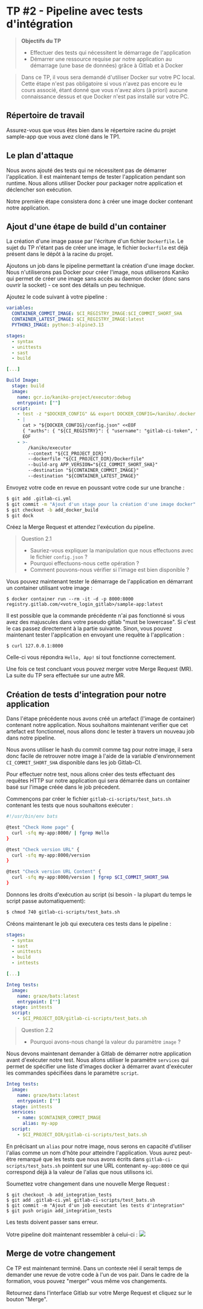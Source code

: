 # TP #2 - Pipeline avec tests d'intégration

> **Objectifs du TP**
> * Effectuer des tests qui nécessitent le démarrage de l'application
> * Démarrer une ressource requise par notre application au démarrage (une base de données) grâce à Gitlab et à Docker
>

> Dans ce TP, il vous sera demandé d'utiliser Docker sur votre PC local. Cette étape n'est pas obligatoire si vous n'avez pas encore eu le cours associé, étant donné que vous n'avez alors (à priori) aucune connaissance dessus et que Docker n'est pas installé sur votre PC.

## Répertoire de travail

Assurez-vous que vous êtes bien dans le répertoire racine du projet sample-app que vous avez cloné dans le TP1.

## Le plan d'attaque

Nous avons ajouté des tests qui ne nécessitent pas de démarrer l'application. Il est maintenant temps
de tester l'application pendant son runtime. Nous allons utiliser Docker pour packager notre application
et déclencher son exécution.

Notre première étape consistera donc à créer une image docker contenant notre application.

## Ajout d'une étape de build d'un container

La création d'une image passe par l'écriture d'un fichier `Dockerfile`. Le sujet du TP n'étant pas de créer
une image, le fichier `Dockerfile` est déjà présent dans le dépôt à la racine du projet.

Ajoutons un job dans le pipeline permettant la création d'une image docker.
Nous n'utiliserons pas Docker pour créer l'image, nous utiliserons Kaniko qui permet de créer une image sans accès au daemon docker (donc sans ouvrir la socket) - ce sont des détails un peu technique.

Ajoutez le code suivant à votre pipeline :

```yaml
variables:
  CONTAINER_COMMIT_IMAGE: $CI_REGISTRY_IMAGE:$CI_COMMIT_SHORT_SHA
  CONTAINER_LATEST_IMAGE: $CI_REGISTRY_IMAGE:latest
  PYTHON3_IMAGE: python:3-alpine3.13

stages:
  - syntax
  - unittests
  - sast
  - build

[...]

Build Image:
  stage: build
  image:
    name: gcr.io/kaniko-project/executor:debug
    entrypoint: [""]
  script:
    - test -z "$DOCKER_CONFIG" && export DOCKER_CONFIG=/kaniko/.docker
    - |
      cat > "${DOCKER_CONFIG}/config.json" <<EOF
      { "auths": { "${CI_REGISTRY}": { "username": "gitlab-ci-token", "password": "${CI_JOB_TOKEN}" } } }
      EOF
    - >-
        /kaniko/executor
        --context "${CI_PROJECT_DIR}"
        --dockerfile "${CI_PROJECT_DIR}/Dockerfile"
        --build-arg APP_VERSION="${CI_COMMIT_SHORT_SHA}"
        --destination "${CONTAINER_COMMIT_IMAGE}"
        --destination "${CONTAINER_LATEST_IMAGE}"
```

Envoyez votre code en revue en poussant votre code sur une branche :

```bash
$ git add .gitlab-ci.yml
$ git commit -m "Ajout d'un stage pour la création d'une image docker"
$ git checkout -b add_docker_build
$ git dock
```
Créez la Merge Request et attendez l'exécution du pipeline.

> Question 2.1
>
> - Sauriez-vous expliquer la manipulation que nous effectuons avec le fichier `config.json` ?
> - Pourquoi effectuons-nous cette opération ?
> - Comment pouvons-nous vérifier si l'image est bien disponible ?

Vous pouvez maintenant tester le démarrage de l'application en démarrant un container utilisant votre image :

```
$ docker container run --rm -it -d -p 8000:8000 registry.gitlab.com/<votre_login_gitlab>/sample-app:latest
```

Il est possible que la commande précédente n'ai pas fonctionné si vous avez des majuscules dans votre pseudo gitlab "must be lowercase". Si c'est le cas passez directement à la partie suivante. Sinon, vous pouvez maintenant tester l'application en envoyant une requête à l'application :

```
$ curl 127.0.0.1:8000
```

Celle-ci vous répondra `Hello, App!` si tout fonctionne correctement.

Une fois ce test concluant vous pouvez merger votre Merge Request (MR).
La suite du TP sera effectuée sur une autre MR.

## Création de tests d'integration pour notre application

Dans l'étape précédente nous avons créé un artefact (l'image de container) contenant notre application.
Nous souhaitons maintenant verifier que cet artefact est fonctionnel, nous allons donc le tester à travers
un nouveau job dans notre pipeline.

Nous avons utiliser le hash du commit comme tag pour notre image, il sera donc facile de retrouver notre image
à l'aide de la variable d'environnement `CI_COMMIT_SHORT_SHA` disponible dans les job Gitlab-CI.

Pour effectuer notre test, nous allons créer des tests effectuant des requêtes HTTP sur notre application
qui sera démarrée dans un container basé sur l'image créée dans le job précedent.

Commençons par créer le fichier `gitlab-ci-scripts/test_bats.sh` contenant les tests que nous souhaitons exécuter :

```bash
#!/usr/bin/env bats

@test "Check Home page" {
  curl -sfq my-app:8000/ | fgrep Hello
}

@test "Check version URL" {
  curl -sfq my-app:8000/version
}

@test "Check version URL Content" {
  curl -sfq my-app:8000/version | fgrep $CI_COMMIT_SHORT_SHA
}
```

Donnons les droits d'exécution au script (si besoin - la plupart du temps le script passe automatiquement):

```bash
$ chmod 740 gitlab-ci-scripts/test_bats.sh
```

Créons maintenant le job qui executera ces tests dans le pipeline :

```yaml
stages:
  - syntax
  - sast
  - unittests
  - build
  - inttests

[...]

Integ tests:
  image:
    name: graze/bats:latest
    entrypoint: [""]
  stage: inttests
  script:
    - $CI_PROJECT_DIR/gitlab-ci-scripts/test_bats.sh
```

> Question 2.2
>
> - Pourquoi avons-nous changé la valeur du paramètre `image` ?

Nous devons maintenant demander à Gitlab de démarrer notre application avant d'exécuter notre test.
Nous allons utiliser le paramètre `services` qui permet de spécifier une liste d'images docker à démarrer avant d'exécuter
les commandes spécifiées dans le paramètre `script`.

```yaml
Integ tests:
  image:
    name: graze/bats:latest
    entrypoint: [""]
  stage: inttests
  services:
    - name: $CONTAINER_COMMIT_IMAGE
      alias: my-app
  script:
    - $CI_PROJECT_DIR/gitlab-ci-scripts/test_bats.sh
```

En précisant un `alias` pour notre image, nous serons en capacité d'utiliser l'alias comme un nom d'hôte pour atteindre l'application.
Vous aurez peut-être remarqué que les tests que nous avons écrits dans `gitlab-ci-scripts/test_bats.sh` pointent sur une URL contenant `my-app:8000`
ce qui correspond déjà à la valeur de l'alias que nous utilisons ici.

Soumettez votre changement dans une nouvelle Merge Request :

```shell
$ git checkout -b add_integration_tests
$ git add .gitlab-ci.yml gitlab-ci-scripts/test_bats.sh
$ git commit -m "Ajout d'un job executant les tests d'integration"
$ git push origin add_integration_tests
```

Les tests doivent passer sans erreur.

Votre pipeline doit maintenant ressembler à celui-ci :
<img src="https://i.ibb.co/kXyhhWt/Screenshot-2021-01-11-at-23-36-53.png">

## Merge de votre changement

Ce TP est maintenant terminé. Dans un contexte réel il serait temps de demander une revue de votre code à l'un de vos pair.
Dans le cadre de la formation, vous pouvez "merger" vous même vos changements.

Retournez dans l'interface Gitlab sur votre Merge Request et cliquez sur le bouton "Merge".
